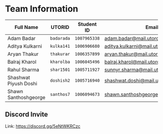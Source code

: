 # Team Information

| Full Name             | UTORID     | Student ID   | Email                                   | Best way to contact                      | Slack User Name        |
|-----------------------|------------|--------------|-----------------------------------------|------------------------------------------|------------------------|
| Adam Badar            | `badarada` | `1007965338` | <adam.badar@mail.utoronto.ca>           | Phone: `9054094932`                      | `Adam Badar`           |
| Aditya Kulkarni       | `kulka141` | `1006906680` | <aditya.kulkarni@mail.utoronto.ca>      | Discord: `A_K#3168`                      | `Aditya Kulkarni`      |
| Aryan Thakur          | `thakurar` | `1006357899` | <aryan.thakur@mail.utoronto.ca>         | Phone: `4373290661`                      | `Aryan Thakur`         |
| Balraj Kharol         | `kharolba` | `1006045496` | <balraj.kharol@mail.utoronto.ca>        | Discord: `KillerB#9690`                  | `Balraj Kharol`        |
| Rahul Sharma          | `shar1501` | `1005711927` | <sunnyr.sharma@mail.utoronto.ca>        | Discord: `Denam#2729`                    | `Rahul Sharma`         |
| Shashwat Piyush Doshi | `doshish2` | `1005716940` | <shashwat.doshi@mail.utoronto.ca>       | Email: `shashwat.doshi@mail.utoronto.ca` | `Shashwat Doshi`       |
| Shawn Santhoshgeorge  | `santhos7` | `1006094673` | <shawn.santhoshgeorge@mail.utoronto.ca> | Discord: `awhooogha#3799`                | `shawn.santhoshgeorge` |

## Discord Invite

Link: <https://discord.gg/5eNtWKRCzc>
